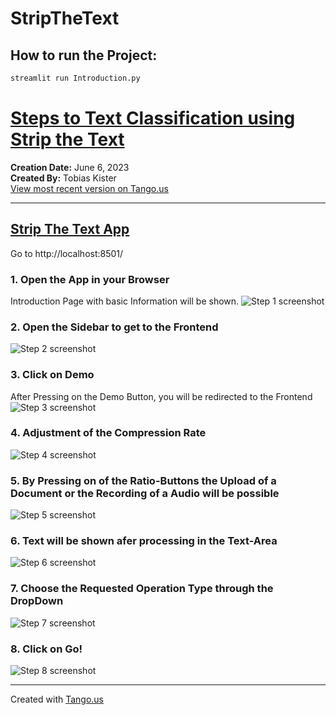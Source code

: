 # StripTheText

## How to run the Project:
```bash
streamlit run Introduction.py
```
# [Steps to Text Classification using Strip the Text](https://app.tango.us/app/workflow/ee7337e1-e909-45c3-8a57-6130643aa8c5?utm_source=markdown&utm_medium=markdown&utm_campaign=workflow%20export%20links)

__Creation Date:__ June 6, 2023  
__Created By:__ Tobias Kister  
[View most recent version on Tango.us](https://app.tango.us/app/workflow/ee7337e1-e909-45c3-8a57-6130643aa8c5?utm_source=markdown&utm_medium=markdown&utm_campaign=workflow%20export%20links)



***




## [Strip The Text App](http://localhost:8501/)
Go to http://localhost:8501/


### 1. Open the App in your Browser
Introduction Page with basic Information will be shown.
![Step 1 screenshot](https://images.tango.us/workflows/ee7337e1-e909-45c3-8a57-6130643aa8c5/steps/b0e17cab-1a3a-47cc-80f4-dabedb5ec94e/720185ec-221c-4445-b437-7c37cfab03b4.png?crop=focalpoint&fit=crop&fp-x=0.5000&fp-y=0.5000&w=1200&border=2%2CF4F2F7&border-radius=8%2C8%2C8%2C8&border-radius-inner=8%2C8%2C8%2C8&blend-align=bottom&blend-mode=normal&blend-x=0&blend-w=1200&blend64=aHR0cHM6Ly9pbWFnZXMudGFuZ28udXMvc3RhdGljL21hZGUtd2l0aC10YW5nby13YXRlcm1hcmstdjIucG5n&mark-x=-3&mark-y=-3&m64=aHR0cHM6Ly9pbWFnZXMudGFuZ28udXMvc3RhdGljL2JsYW5rLnBuZz9tYXNrPWNvcm5lcnMmYm9yZGVyPTQlMkNGRjc0NDImdz0xMjA2Jmg9OTAzJmZpdD1jcm9wJmNvcm5lci1yYWRpdXM9MTA%3D)


### 2. Open the Sidebar to get to the Frontend
![Step 2 screenshot](https://images.tango.us/workflows/ee7337e1-e909-45c3-8a57-6130643aa8c5/steps/249ae286-2a38-45f3-9446-7f02d6dc475e/7d671cc8-05e0-45d0-a745-bbb78eaf5719.png?crop=focalpoint&fit=crop&fp-x=0.2481&fp-y=0.2517&fp-z=1.9878&w=1200&border=2%2CF4F2F7&border-radius=8%2C8%2C8%2C8&border-radius-inner=8%2C8%2C8%2C8&blend-align=bottom&blend-mode=normal&blend-x=0&blend-w=1200&blend64=aHR0cHM6Ly9pbWFnZXMudGFuZ28udXMvc3RhdGljL21hZGUtd2l0aC10YW5nby13YXRlcm1hcmstdjIucG5n&mark-x=3&mark-y=5&m64=aHR0cHM6Ly9pbWFnZXMudGFuZ28udXMvc3RhdGljL2JsYW5rLnBuZz9tYXNrPWNvcm5lcnMmYm9yZGVyPTYlMkNGRjc0NDImdz02MSZoPTYxJmZpdD1jcm9wJmNvcm5lci1yYWRpdXM9MTA%3D)


### 3. Click on Demo
After Pressing on the Demo Button, you will be redirected to the Frontend
![Step 3 screenshot](https://images.tango.us/workflows/ee7337e1-e909-45c3-8a57-6130643aa8c5/steps/37b4e683-71f0-4d4e-917c-0759cef3840b/a5e590d7-55bd-4599-90c5-266a33778f19.png?crop=focalpoint&fit=crop&fp-x=0.0982&fp-y=0.1188&fp-z=2.0732&w=1200&border=2%2CF4F2F7&border-radius=8%2C8%2C8%2C8&border-radius-inner=8%2C8%2C8%2C8&blend-align=bottom&blend-mode=normal&blend-x=0&blend-w=1200&blend64=aHR0cHM6Ly9pbWFnZXMudGFuZ28udXMvc3RhdGljL21hZGUtd2l0aC10YW5nby13YXRlcm1hcmstdjIucG5n&mark-x=17&mark-y=192&m64=aHR0cHM6Ly9pbWFnZXMudGFuZ28udXMvc3RhdGljL2JsYW5rLnBuZz9tYXNrPWNvcm5lcnMmYm9yZGVyPTYlMkNGRjc0NDImdz00NTQmaD01OCZmaXQ9Y3JvcCZjb3JuZXItcmFkaXVzPTEw)


### 4. Adjustment of the Compression Rate
![Step 4 screenshot](https://images.tango.us/workflows/ee7337e1-e909-45c3-8a57-6130643aa8c5/steps/d34f855a-b3ab-4a5a-ac29-c59d33a13d3a/0025fe66-fd07-4370-aab4-ba40c367b3dd.png?crop=focalpoint&fit=crop&fp-x=0.0970&fp-y=0.2447&fp-z=3.1682&w=1200&border=2%2CF4F2F7&border-radius=8%2C8%2C8%2C8&border-radius-inner=8%2C8%2C8%2C8&blend-align=bottom&blend-mode=normal&blend-x=0&blend-w=1200&blend64=aHR0cHM6Ly9pbWFnZXMudGFuZ28udXMvc3RhdGljL21hZGUtd2l0aC10YW5nby13YXRlcm1hcmstdjIucG5n&mark-x=347&mark-y=426&m64=aHR0cHM6Ly9pbWFnZXMudGFuZ28udXMvc3RhdGljL2JsYW5rLnBuZz9tYXNrPWNvcm5lcnMmYm9yZGVyPTYlMkNGRjc0NDImdz00NCZoPTQ0JmZpdD1jcm9wJmNvcm5lci1yYWRpdXM9MTA%3D)


### 5. By Pressing on of the Ratio-Buttons the Upload of a Document or the Recording of a Audio will be possible
![Step 5 screenshot](https://images.tango.us/workflows/ee7337e1-e909-45c3-8a57-6130643aa8c5/steps/7af2b30e-9952-4706-a2cb-7a14f1ef44fc/1db022a0-02fe-4801-859d-8b5338910a35.png?crop=focalpoint&fit=crop&w=1200&border=2%2CF4F2F7&border-radius=8%2C8%2C8%2C8&border-radius-inner=8%2C8%2C8%2C8&blend-align=bottom&blend-mode=normal&blend-x=0&blend-w=1200&blend64=aHR0cHM6Ly9pbWFnZXMudGFuZ28udXMvc3RhdGljL21hZGUtd2l0aC10YW5nby13YXRlcm1hcmstdjIucG5n)


### 6. Text will be shown afer processing in the Text-Area
![Step 6 screenshot](https://images.tango.us/workflows/ee7337e1-e909-45c3-8a57-6130643aa8c5/steps/0b633521-a2f7-4b15-a900-d50e6d2154d1/c09592f1-882a-4cc9-9c46-7614d92c7a09.png?crop=focalpoint&fit=crop&fp-x=0.2675&fp-y=0.5366&fp-z=1.8688&w=1200&border=2%2CF4F2F7&border-radius=8%2C8%2C8%2C8&border-radius-inner=8%2C8%2C8%2C8&blend-align=bottom&blend-mode=normal&blend-x=0&blend-w=1200&blend64=aHR0cHM6Ly9pbWFnZXMudGFuZ28udXMvc3RhdGljL21hZGUtd2l0aC10YW5nby13YXRlcm1hcmstdjIucG5n)


### 7. Choose the Requested Operation Type through the DropDown
![Step 7 screenshot](https://images.tango.us/workflows/ee7337e1-e909-45c3-8a57-6130643aa8c5/steps/7bd2478a-bdff-42c6-a416-29518075b7c5/e6d77db1-0f32-4135-9138-ad79b69d1807.png?crop=focalpoint&fit=crop&fp-x=0.1806&fp-y=0.8569&fp-z=3.1149&w=1200&border=2%2CF4F2F7&border-radius=8%2C8%2C8%2C8&border-radius-inner=8%2C8%2C8%2C8&blend-align=bottom&blend-mode=normal&blend-x=0&blend-w=1200&blend64=aHR0cHM6Ly9pbWFnZXMudGFuZ28udXMvc3RhdGljL21hZGUtd2l0aC10YW5nby13YXRlcm1hcmstdjIucG5n&mark-x=561&mark-y=447&m64=aHR0cHM6Ly9pbWFnZXMudGFuZ28udXMvc3RhdGljL2JsYW5rLnBuZz9tYXNrPWNvcm5lcnMmYm9yZGVyPTYlMkNGRjc0NDImdz03OSZoPTEwMCZmaXQ9Y3JvcCZjb3JuZXItcmFkaXVzPTEw)


### 8. Click on Go!
![Step 8 screenshot](https://images.tango.us/workflows/ee7337e1-e909-45c3-8a57-6130643aa8c5/steps/8fce7d2f-d1f1-4b6b-b25e-84c7e1f96099/4b8edd7f-d8f8-4d44-9f37-cad42cda6ffa.png?crop=focalpoint&fit=crop&fp-x=0.2700&fp-y=0.8554&fp-z=2.2357&w=1200&border=2%2CF4F2F7&border-radius=8%2C8%2C8%2C8&border-radius-inner=8%2C8%2C8%2C8&blend-align=bottom&blend-mode=normal&blend-x=0&blend-w=1200&blend64=aHR0cHM6Ly9pbWFnZXMudGFuZ28udXMvc3RhdGljL21hZGUtd2l0aC10YW5nby13YXRlcm1hcmstdjIucG5n&mark-x=402&mark-y=572&m64=aHR0cHM6Ly9pbWFnZXMudGFuZ28udXMvc3RhdGljL2JsYW5rLnBuZz9tYXNrPWNvcm5lcnMmYm9yZGVyPTYlMkNGRjc0NDImdz0zOTUmaD02OSZmaXQ9Y3JvcCZjb3JuZXItcmFkaXVzPTEw)


***
Created with [Tango.us](https://tango.us?utm_source=markdown&utm_medium=markdown&utm_campaign=workflow%20export%20links)
